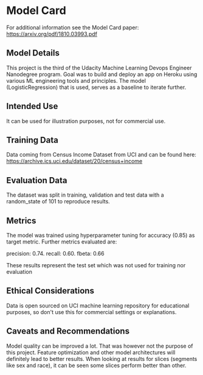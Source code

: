 # Model Card

For additional information see the Model Card paper: https://arxiv.org/pdf/1810.03993.pdf

## Model Details
This project is the third of the Udacity Machine Learning Devops Engineer Nanodegree program. Goal was to build and deploy an app on Heroku using various ML engineering tools and principles. The model (LogisticRegression) that is used, serves as a baseline to iterate further.  

## Intended Use
It can be used for illustration purposes, not for commercial use. 
## Training Data
Data coming from Census Income Dataset from UCI and can be found here: https://archive.ics.uci.edu/dataset/20/census+income
## Evaluation Data
The dataset was split in training, validation and test data with a random_state of 101 to reproduce results. 
## Metrics
The model was trained using hyperparameter tuning for accuracy (0.85) as target metric. Further metrics evaluated are:

precision:  0.74. recall:  0.60. fbeta:  0.66

These results represent the test set which was not used for training nor evaluation

## Ethical Considerations
Data is open sourced on UCI machine learning repository for educational purposes, so don't use this for commercial settings or explanations. 
## Caveats and Recommendations
Model quality can be improved a lot. That was however not the purpose of this project. Feature optimization and other model architectures will definitely lead to better results. When looking at results for slices (segments like sex and race), it can be seen some slices perform better than other.